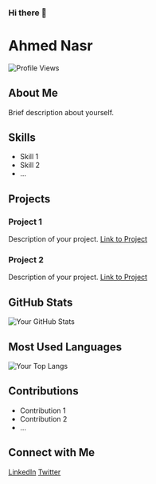 ### Hi there 👋



# Ahmed Nasr

![Profile Views](https://komarev.com/ghpvc/?username=your-username)

## About Me
Brief description about yourself.

## Skills
- Skill 1
- Skill 2
- ...

## Projects
### Project 1
Description of your project.
[Link to Project](https://github.com/your-username/project-1)

### Project 2
Description of your project.
[Link to Project](https://github.com/your-username/project-2)

## GitHub Stats
![Your GitHub Stats](https://github-readme-stats.vercel.app/api?username=your-username&show_icons=true)

## Most Used Languages
![Your Top Langs](https://github-readme-stats.vercel.app/api/top-langs/?username=your-username)

## Contributions
- Contribution 1
- Contribution 2
- ...

## Connect with Me
[LinkedIn](https://www.linkedin.com/in/your-username)
[Twitter](https://twitter.com/your-username)




<!--
**ahmednasr1237/ahmednasr1237** is a ✨ _special_ ✨ repository because its `README.md` (this file) appears on your GitHub profile.

Here are some ideas to get you started:

- 🔭 I’m currently working on ...
- 🌱 I’m currently learning ...
- 👯 I’m looking to collaborate on ...
- 🤔 I’m looking for help with ...
- 💬 Ask me about ...
- 📫 How to reach me: ...
- 😄 Pronouns: ...
- ⚡ Fun fact: ...
-->
